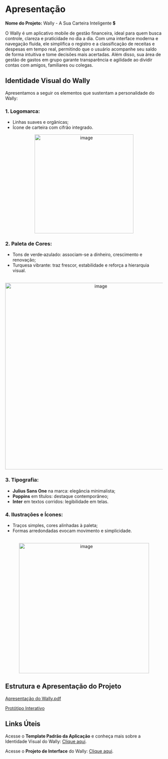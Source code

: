 # Apresentação

**Nome do Projeto:** Wally - A Sua Carteira Inteligente 💲 

O Wally é um aplicativo mobile de gestão financeira, ideal para quem busca controle, clareza e praticidade no dia a dia. Com uma interface moderna e navegação fluida, ele simplifica o registro e a classificação de receitas e despesas em tempo real, permitindo que o usuário acompanhe seu saldo de forma intuitiva e tome decisões mais acertadas. Além disso, sua área de gestão de gastos em grupo garante transparência e agilidade ao dividir contas com amigos, familiares ou colegas. 

## Identidade Visual do Wally

Apresentamos a seguir os elementos que sustentam a personalidade do Wally:

### 1. Logomarca:

- Linhas suaves e orgânicas;
- Ícone de carteira com cifrão integrado.

<div align="center">
<img width="316" alt="image" src="https://github.com/user-attachments/assets/b771c1a8-d771-4380-834a-ad678e378283" />
</div>


### 2. Paleta de Cores:

- Tons de verde‑azulado: associam-se a dinheiro, crescimento e renovação;
- Turquesa vibrante: traz frescor, estabilidade e reforça a hierarquia visual.

<br>

<div align="center">
<img width="596" alt="image" src="https://github.com/user-attachments/assets/38a875f7-4eed-45a7-bae0-decb9789675e" />
</div>


### 3. Tipografia:

- **Julius Sans One** na marca: elegância minimalista;
- **Poppins** em títulos: destaque contemporâneo;
- **Inter** em textos corridos: legibilidade em telas.

### 4. Ilustrações e Ícones:

- Traços simples, cores alinhadas à paleta;
- Formas arredondadas evocam movimento e simplicidade.

<br>

<div align="center">
<img width="416" alt="image" src="https://github.com/user-attachments/assets/d7ef6c34-4e5c-41d1-b10a-3f0229c49493" />
</div>

## Estrutura e Apresentação do Projeto

[Apresentação do Wally.pdf](https://github.com/user-attachments/files/20883653/Wally.1.pdf)

[Protótipo Interativo](https://www.figma.com/proto/MiuZNsY107HDiJqKnMdyIm/Projeto-Wally?page-id=0%3A1&node-id=1-14&viewport=215%2C293%2C0.81&t=uLjzv6SkBrleFN8Z-1&scaling=min-zoom&content-scaling=fixed&starting-point-node-id=1%3A14)


## Links Úteis

Acesse o **Template Padrão da Aplicação** e conheça mais sobre a Identidade Visual do Wally: [Clique aqui](https://github.com/ICEI-PUC-Minas-PMV-ADS/pmv-ads-2025-1-e3-proj-mov-t2-wally/blob/main/docs/06-Template%20Padr%C3%A3o%20da%20Aplica%C3%A7%C3%A3o.md).

Acesse o **Projeto de Interface** do Wally: [Clique aqui](https://github.com/ICEI-PUC-Minas-PMV-ADS/pmv-ads-2025-1-e3-proj-mov-t2-wally/blob/main/docs/04-Projeto%20de%20Interface.md).

